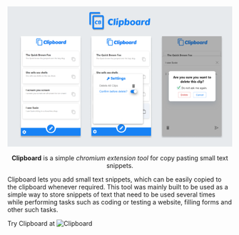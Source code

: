![Clipboard](./assets/clipboard-cover.png)

<p style="text-align:center">
  <b>Clipboard</b> is a simple <i>chromium extension tool</i> for copy pasting small text snippets.
</p>

Clipboard lets you add small text snippets, which can be easily copied to the clipboard whenever required. This tool was mainly built to be used as a simple way to store snippets of text that need to be used several times while performing tasks such as coding or testing a website, filling forms and other such tasks.

Try Clipboard at ![Clipboard](https://chrome.google.com/webstore/detail/clipboard/ondledijeilehmgddddcgpkjijjbfknb)
